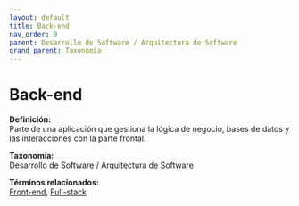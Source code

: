```yaml
---
layout: default
title: Back-end
nav_order: 9
parent: Desarrollo de Software / Arquitectura de Software
grand_parent: Taxonomía
---
```


# Back-end

**Definición:**  
Parte de una aplicación que gestiona la lógica de negocio, bases de datos y las interacciones con la parte frontal.

**Taxonomía:**  
Desarrollo de Software / Arquitectura de Software

**Términos relacionados:**  
[Front-end](https://maleniski.github.io/diccionario-angl-tec-mx/docs/taxonomia/desarrollo-de-software-/-arquitectura-de-software/front-end.html), [Full-stack](https://maleniski.github.io/diccionario-angl-tec-mx/docs/taxonomia/desarrollo-de-software-/-arquitectura-de-software/full-stack.html)
